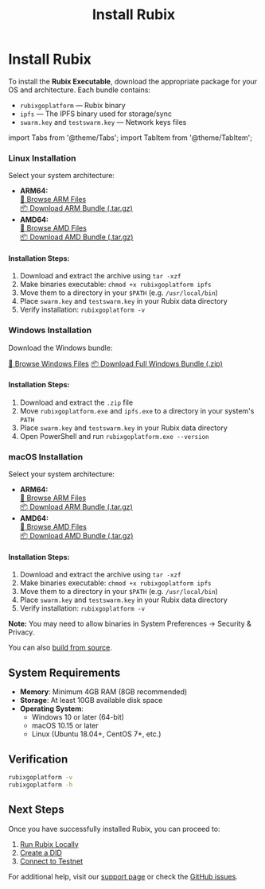 ﻿---
title: Install Rubix
sidebar_label: Install Rubix
aliases:
  [
    "/setup",
    "/testnet",
    "/testing",
    "/start",
  ]
---

# Install Rubix

To install the **Rubix Executable**, download the appropriate package for your OS and architecture. Each bundle contains:

- `rubixgoplatform` — Rubix binary  
- `ipfs` — The IPFS binary used for storage/sync  
- `swarm.key` and `testswarm.key` — Network keys files  

import Tabs from '@theme/Tabs';
import TabItem from '@theme/TabItem';

<Tabs>
  <TabItem value="linux" label="Linux" default>
    <div className="os-tab-content">
      <h3>Linux Installation</h3>
      <p>Select your system architecture:</p>
      <ul>
        <li>
          <strong>ARM64:</strong><br />
          <a href="/executables/linux/arm/" className="executable-link">📁 Browse ARM Files</a><br />
          <a href="/executables/linux/arm/rubix-linux-arm-bundle.tar.gz" className="executable-link">📦 Download ARM Bundle (.tar.gz)</a>
        </li>
        <li>
          <strong>AMD64:</strong><br />
          <a href="/executables/linux/amd/" className="executable-link">📁 Browse AMD Files</a><br />
          <a href="/executables/linux/amd/rubix-linux-amd-bundle.tar.gz" className="executable-link">📦 Download AMD Bundle (.tar.gz)</a>
        </li>
      </ul>
      <div className="installation-steps">
        <h4>Installation Steps:</h4>
        <ol>
          <li>Download and extract the archive using <code>tar -xzf</code></li>
          <li>Make binaries executable: <code>chmod +x rubixgoplatform ipfs</code></li>
          <li>Move them to a directory in your <code>$PATH</code> (e.g. <code>/usr/local/bin</code>)</li>
          <li>Place <code>swarm.key</code> and <code>testswarm.key</code> in your Rubix data directory</li>
          <li>Verify installation: <code>rubixgoplatform -v</code></li>
        </ol>
      </div>
    </div>
  </TabItem>

<TabItem value="windows" label="Windows">
    <div className="os-tab-content">
      <h3>Windows Installation</h3>
      <p>Download the Windows bundle:</p>
      <div className="executable-links" style={{ display: 'flex', flexDirection: 'column' }}>
        <a href="/executables/windows/" className="executable-link">📁 Browse Windows Files</a>
        <a href="/executables/windows/rubix-windows-bundle.zip" className="executable-link">📦 Download Full Windows Bundle (.zip)</a>
      </div>
      <div className="installation-steps">
        <h4>Installation Steps:</h4>
        <ol>
          <li>Download and extract the <code>.zip</code> file</li>
          <li>Move <code>rubixgoplatform.exe</code> and <code>ipfs.exe</code> to a directory in your system's <code>PATH</code></li>
          <li>Place <code>swarm.key</code> and <code>testswarm.key</code> in your Rubix data directory</li>
          <li>Open PowerShell and run <code>rubixgoplatform.exe --version</code></li>
        </ol>
      </div>
    </div>
</TabItem>

  <TabItem value="macos" label="macOS">
    <div className="os-tab-content">
      <h3>macOS Installation</h3>
      <p>Select your system architecture:</p>
      <ul>
        <li>
          <strong>ARM64:</strong><br />
          <a href="/executables/macos/arm/" className="executable-link">📁 Browse ARM Files</a><br />
          <a href="/executables/macos/arm/rubix-macos-arm-bundle.tar.gz" className="executable-link">📦 Download ARM Bundle (.tar.gz)</a>
        </li>
        <li>
          <strong>AMD64:</strong><br />
          <a href="/executables/macos/amd/" className="executable-link">📁 Browse AMD Files</a><br />
          <a href="/executables/macos/amd/rubix-macos-amd-bundle.tar.gz" className="executable-link">📦 Download AMD Bundle (.tar.gz)</a>
        </li>
      </ul>
      <div className="installation-steps">
        <h4>Installation Steps:</h4>
        <ol>
          <li>Download and extract the archive using <code>tar -xzf</code></li>
          <li>Make binaries executable: <code>chmod +x rubixgoplatform ipfs</code></li>
          <li>Move them to a directory in your <code>$PATH</code> (e.g. <code>/usr/local/bin</code>)</li>
          <li>Place <code>swarm.key</code> and <code>testswarm.key</code> in your Rubix data directory</li>
          <li>Verify installation: <code>rubixgoplatform -v</code></li>
        </ol>
        <div className="note">
          <strong>Note:</strong> You may need to allow binaries in System Preferences → Security & Privacy.
        </div>
      </div>
    </div>
  </TabItem>
</Tabs>

You can also [build from source](http://localhost:1313/new-learn-site/buildfromsource/).

## System Requirements

- **Memory**: Minimum 4GB RAM (8GB recommended)  
- **Storage**: At least 10GB available disk space  
- **Operating System**:  
  - Windows 10 or later (64-bit)  
  - macOS 10.15 or later  
  - Linux (Ubuntu 18.04+, CentOS 7+, etc.)  

## Verification

```bash
rubixgoplatform -v
rubixgoplatform -h
```

## Next Steps

Once you have successfully installed Rubix, you can proceed to:

1. [Run Rubix Locally](./run-locally.md)
2. [Create a DID](./did-creation.md)
3. [Connect to Testnet](./testnet.md)



For additional help, visit our [support page](../../get-in-touch/support.md) or check the [GitHub issues](https://github.com/rubixchain/rubixgoplatform/issues).